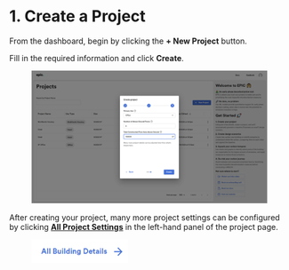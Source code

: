 # 1. Create a Project

From the dashboard, begin by clicking the **+ New Project** button.&#x20;

Fill in the required information and click **Create**.

<div align="left">

<figure><img src="../../.gitbook/assets/image (1).png" alt="" width="563"><figcaption></figcaption></figure>

</div>

After creating your project, many more project settings can be configured by clicking [**All Project Settings**](all-project-settings.md) in the left-hand panel of the project page. &#x20;

<div align="left">

<figure><img src="../../.gitbook/assets/image (2).png" alt="" width="174"><figcaption></figcaption></figure>

</div>
